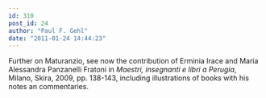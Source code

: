 ```yaml
---
id: 310
post_id: 24
author: "Paul F. Gehl"
date: "2011-01-24 14:44:23"
---
```

Further on Maturanzio, see now the contribution of Erminia Irace and Maria Alessandra Panzanelli Fratoni in *Maestri, insegnanti e libri a Perugia*, Milano, Skira, 2009, pp. 138-143, including illustrations of books with his notes an commentaries.
